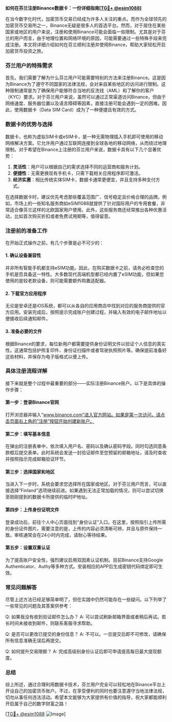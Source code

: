 **如何在芬兰注册Binance数据卡：一份详细指南[[TG💪+ @esim1088](https://t.me/s/esim1088)]**

在当今数字化时代，加密货币交易已经成为许多人关注的重点。而作为全球领先的加密货币交易所之一，Binance无疑是很多人的首选平台。然而，对于居住在某些国家或地区的用户来说，注册和使用Binance可能会面临一些限制。尤其是对于芬兰的用户而言，由于地理位置和网络环境的原因，可能需要通过一些特殊手段来完成注册。本文将详细介绍如何在芬兰顺利注册并使用Binance，帮助大家轻松开启加密货币投资之旅。

### 芬兰用户的特殊需求

首先，我们需要了解为什么芬兰用户可能需要特别的方法来注册Binance。这是因为Binance为了遵守不同国家的法律法规，会对来自某些地区的访问进行限制。这种限制通常是为了确保用户能够符合当地的反洗钱（AML）和了解你的客户（KYC）要求。对于芬兰用户来说，虽然可以通过正常渠道访问Binance，但由于网络速度、服务器位置以及语言障碍等因素，直接注册可能会遇到一定的困难。因此，使用数据卡（Data SIM Card）成为了一种便捷且有效的方式。

### 数据卡的优势与选择

数据卡，也称为虚拟SIM卡或eSIM卡，是一种无需物理插入手机即可使用的移动网络解决方案。它允许用户通过互联网连接到全球各地的移动网络，从而绕过地理限制。对于希望在Binance上注册的芬兰用户来说，数据卡具有以下几个显著优势：

1. **灵活性**：用户可以根据自己的需求选择不同的运营商和服务计划。
2. **便捷性**：无需更换现有手机卡，只需下载相关应用程序即可激活。
3. **经济实惠**：相比传统实体SIM卡，数据卡通常更便宜，并且支持多种支付方式。

在选择数据卡时，建议优先考虑那些覆盖范围广、信号稳定且价格合理的品牌。例如，市场上的一些知名服务商如eSIM1088就提供了针对国际用户的专用套餐，非常适合像芬兰这样的北欧国家用户使用。此外，这些服务商还经常推出各种优惠活动，比如首次购买折扣或者免费试用期等，值得留意。

### 注册前的准备工作

在开始正式操作之前，有几个步骤是必不可少的：

#### 1. 确认设备兼容性
并非所有智能手机都支持eSIM功能。因此，在购买数据卡之前，请务必检查您的手机是否具备这一特性。大多数现代高端机型都已经内置了eSIM功能，但如果您使用的是较老款设备，则可能需要额外购置适配器。

#### 2. 下载官方应用程序
无论是安卓还是iOS系统，都可以从各自的应用商店中找到对应的服务商提供的官方应用。安装完成后，按照提示完成账户创建过程，并输入有效的电子邮件地址以便接收后续通知邮件。

#### 3. 准备必要的文件
根据Binance的要求，每位新用户都需要提供身份证明文件以验证个人信息的真实性。这通常包括护照复印件、身份证扫描件或者驾驶执照照片等。确保提前准备好这些材料，并保存为电子版格式以便上传。

### 具体注册流程详解

接下来就是整个过程中最重要的部分——实际注册Binance账户。以下是具体的操作步骤：

#### 第一步：登录Binance官网
打开浏览器并输入“www.binance.com”进入官方网站。如果是第一次访问，请点击页面右上角的“注册”按钮开始创建新账户。

#### 第二步：填写基本信息
在弹出的注册表单中，依次填入用户名、密码以及确认密码字段。同时勾选同意条款框后提交表单。此时系统会发送一封验证邮件至您预留的邮箱地址，请及时查收并按照指示完成邮箱验证环节。

#### 第三步：选择国家和地区
当进入下一步时，系统会要求您选择所在国家或地区。对于芬兰用户而言，可以直接选择“Finland”选项继续前进。如果遇到无法正常加载的情况，则可以尝试切换至刚刚提到的数据卡所提供的临时IP地址。

#### 第四步：上传身份证明文件
登录成功后，前往个人中心页面找到“身份认证”入口。在这里，按照指引上传所需的身份证件图片。需要注意的是，上传的内容必须清晰可辨，并且与原件保持一致。审核通常会在24小时内完成，请耐心等待结果。

#### 第五步：设置双重认证
为了提高账户安全性，强烈建议启用双因素认证机制。目前Binance支持Google Authenticator、Authy等多种方式。安装相应的APP后生成密钥代码绑定即可生效。

### 常见问题解答

尽管上述方法已经足够简单明了，但在实践中仍然可能存在一些疑问。以下列举了一些常见的问题及其答案供参考：

Q: 如果我没有收到验证邮件怎么办？
A: 可以尝试刷新邮箱界面或者稍后再试。若长时间未接收到邮件，则联系客服寻求帮助。

Q: 是否可以更改已提交的身份信息？
A: 不可以。一旦提交后即不可修改，请确保所有信息准确无误后再提交。

Q: 如何提升交易限额？
A: 完成高级别身份认证后即可申请提高每日最大提现额度。

### 总结

综上所述，通过合理利用数据卡技术，芬兰用户完全可以轻松地在Binance平台上开设自己的加密货币账户。不过，在享受便利的同时也要注意遵守当地法律法规，切勿从事任何违法活动。希望本文能够为大家提供有价值的指导，祝大家都能顺利开启属于自己的数字财富之路！

[[TG💪+ @esim1088](https://t.me/s/esim1088) ![Image](https://i.postimg.cc/4NQfJmqS/Snipaste-2025-05-13-00-14-12.png)]